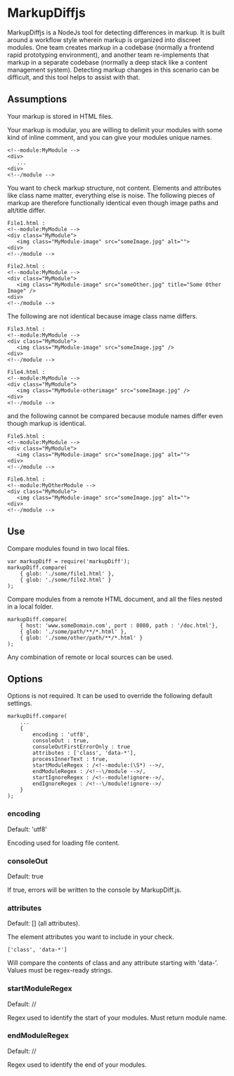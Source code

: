 # MarkupDiffjs

MarkupDiffjs is a NodeJs tool for detecting differences in markup. It is built around a workflow style wherein markup is organized into discreet modules. One team creates markup in a codebase (normally a frontend rapid prototyping environment), and another team re-implements that markup in a separate codebase (normally a deep stack like a content management system). Detecting markup changes in this scenario can be difficult, and this tool helps to assist with that.

## Assumptions

Your markup is stored in HTML files.

Your markup is modular, you are willing to delimit your modules with some kind of inline comment, and you can give your modules unique names.

    <!--module:MyModule -->
    <div>
       ...
    <div>
    <!--/module -->

You want to check markup structure, not content. Elements and attributes like class name matter, everything else is noise. The following pieces of markup are therefore functionally identical even though image paths and alt/title differ.

    File1.html :
    <!--module:MyModule -->
    <div class="MyModule">
       <img class="MyModule-image" src="someImage.jpg" alt="">
    <div>
    <!--/module -->

    File2.html :
    <!--module:MyModule -->
    <div class="MyModule">
       <img class="MyModule-image" src="someOther.jpg" title="Some Other Image" />
    <div>
    <!--/module -->

The following are not identical because image class name differs.

    File3.html :
    <!--module:MyModule -->
    <div class="MyModule">
       <img class="MyModule-image" src="someImage.jpg" />
    <div>
    <!--/module -->

    File4.html :
    <!--module:MyModule -->
    <div class="MyModule">
       <img class="MyModule-otherimage" src="someImage.jpg" />
    <div>
    <!--/module -->

and the following cannot be compared because module names differ even though markup is identical.

    File5.html :
    <!--module:MyModule -->
    <div class="MyModule">
       <img class="MyModule-image" src="someImage.jpg" alt="">
    <div>
    <!--/module -->

    File6.html :
    <!--module:MyOtherModule -->
    <div class="MyModule">
       <img class="MyModule-image" src="someImage.jpg" alt="">
    <div>
    <!--/module -->

## Use

Compare modules found in two local files.

    var markupDiff = require('markupDiff');
    markupDiff.compare(
        { glob: './some/file1.html' },
        { glob: './some/file2.html' }
    );

Compare modules from a remote HTML document, and all the files nested in a local folder.

    markupDiff.compare(
        { host: 'www.someDomain.com', port : 8080, path : '/doc.html'},
        { glob: './some/path/**/*.html' },
        { glob: './some/other/path/**/*.html' }
    );

Any combination of remote or local sources can be used.

## Options

Options is not required. It can be used to override the following default settings.

    markupDiff.compare(
        ...
        {
            encoding : 'utf8',
            consoleOut : true,
            consoleOutFirstErrorOnly : true
            attributes : ['class', 'data-*'],
            processInnerText : true,
            startModuleRegex : /<!--module:(\S*) -->/,
            endModuleRegex : /<!--\/module -->/,
            startIgnoreRegex : /<!--module!ignore-->/,
            endIgnoreRegex : /<!--\/module!ignore-->/
        }
    );

### encoding

Default: 'utf8'

Encoding used for loading file content.

### consoleOut

Default: true

If true,  errors will be written to the console by MarkupDiff.js.

### attributes

Default:  [] (all attributes).

The element attributes you want to include in your check.

    ['class', 'data-*']

Will compare the contents of class and any attribute starting with 'data-'. Values must be regex-ready strings.

### startModuleRegex

Default: /<!--module:(\S*) -->/

Regex used to identify the start of your modules. Must return module name.

### endModuleRegex

Default:  /<!--\/module -->/

Regex used to identify the end of your modules.

